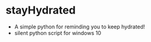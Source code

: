 # stayHydrated

- A simple python for reminding you to keep hydrated!
- silent python script for windows 10